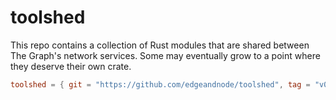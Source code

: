 # toolshed

This repo contains a collection of Rust modules that are shared between The Graph's network
services. Some may eventually grow to a point where they deserve their own crate.

```toml
toolshed = { git = "https://github.com/edgeandnode/toolshed", tag = "v0.2.2" }
```
